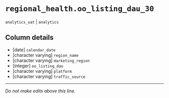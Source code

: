 # `regional_health.oo_listing_dau_30`
`analytics_uat` | `analytics`

## Column details
* [date]      `calendar_date`
* [character varying] `region_name`
* [character varying] `marketing_region`
* [integer]   `oo_listing_dau`
* [character varying] `platform`
* [character varying] `traffic_source`

-------------------------------------------------------------------------------
*Do not make edits above this line.*
